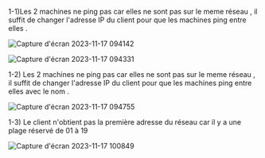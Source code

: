 1-1)Les 2 machines ne ping pas car elles ne sont pas sur le meme réseau , il suffit de changer l'adresse IP du client pour que les machines ping entre elles .

![Capture d'écran 2023-11-17 094142](https://github.com/Bouns77/checkpoint2/assets/144699498/8e1d5d27-acb0-4aa4-9d80-dc82e3ab8985)

![Capture d'écran 2023-11-17 094331](https://github.com/Bouns77/checkpoint2/assets/144699498/92dd677d-68b5-42bc-ad3b-4094b254822e)

1-2) Les 2 machines ne ping pas car elles ne sont pas sur le meme réseau , il suffit de changer l'adresse IP du client pour que les machines ping entre elles avec le nom .

![Capture d'écran 2023-11-17 094755](https://github.com/Bouns77/checkpoint2/assets/144699498/1d0da1ac-27a5-4bad-a1c1-f99fc1383900)

1-3) Le client n'obtient pas la première adresse du réseau car il y a une plage réservé de 01 à 19

![Capture d'écran 2023-11-17 100849](https://github.com/Bouns77/checkpoint2/assets/144699498/ca721919-70e6-4494-983c-65a556528ac0)
